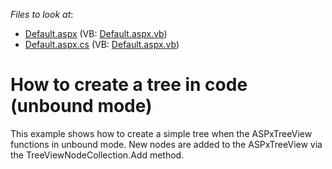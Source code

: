 <!-- default file list -->
*Files to look at*:

* [Default.aspx](./CS/WebSite/Default.aspx) (VB: [Default.aspx.vb](./VB/WebSite/Default.aspx.vb))
* [Default.aspx.cs](./CS/WebSite/Default.aspx.cs) (VB: [Default.aspx.vb](./VB/WebSite/Default.aspx.vb))
<!-- default file list end -->
# How to create a tree in code (unbound mode)


<p>This example shows how to create a simple tree when the ASPxTreeView functions in unbound mode. New nodes are added to the ASPxTreeView via the TreeViewNodeCollection.Add method.</p>

<br/>


